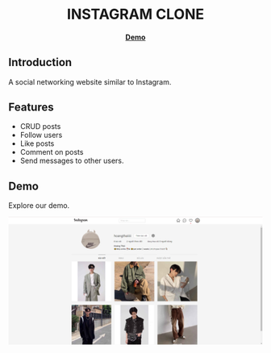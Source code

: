 <p>&nbsp;&nbsp;&nbsp;&nbsp;&nbsp;&nbsp;</p>
<p align="center">
  <h1 align="center">INSTAGRAM CLONE</h1>
</p>
<h4 align="center">
    <a href="https://demo.evershop.io/">Demo</a>
</h4>

## Introduction

A social networking website similar to Instagram.

## Features
- CRUD posts
- Follow users 
- Like posts 
- Comment on posts 
- Send messages to other users.

## Demo

Explore our demo.

<p align="center">
<img alt="instagram" width="950" src="/public/demo.png"/>
</p>


